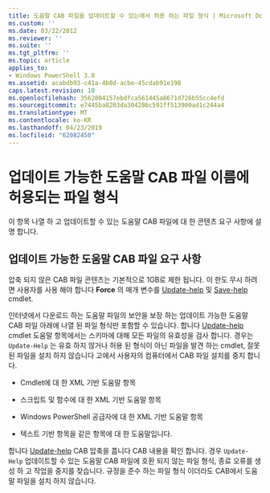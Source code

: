 ```yaml
---
title: 도움말 CAB 파일을 업데이트할 수 있는에서 허용 하는 파일 형식 | Microsoft Docs
ms.custom: ''
ms.date: 03/22/2012
ms.reviewer: ''
ms.suite: ''
ms.tgt_pltfrm: ''
ms.topic: article
applies_to:
- Windows PowerShell 3.0
ms.assetid: acabdb93-c41a-4b8d-acbe-45cdab91e198
caps.latest.revision: 10
ms.openlocfilehash: 3562804157ebdfca561445a8671d726b55cc4efd
ms.sourcegitcommit: e7445ba8203da304286c591ff513900ad1c244a4
ms.translationtype: MT
ms.contentlocale: ko-KR
ms.lasthandoff: 04/23/2019
ms.locfileid: "62082450"
---
```

# <a name="file-types-permitted-in-an-updatable-help-cab-file"></a>업데이트 가능한 도움말 CAB 파일 이름에 허용되는 파일 형식

이 항목 나열 하 고 업데이트할 수 있는 도움말 CAB 파일에 대 한 콘텐츠 요구 사항에 설명 합니다.

## <a name="updatable-help-cab-file-requirements"></a>업데이트 가능한 도움말 CAB 파일 요구 사항

압축 되지 않은 CAB 파일 콘텐츠는 기본적으로 1GB로 제한 됩니다. 이 한도 무시 하려면 사용자를 사용 해야 합니다 **Force** 의 매개 변수를 [Update-help](/powershell/module/Microsoft.PowerShell.Core/Update-Help) 및 [Save-help](/powershell/module/Microsoft.PowerShell.Core/Save-Help) cmdlet.

인터넷에서 다운로드 하는 도움말 파일의 보안을 보장 하는 업데이트 가능한 도움말 CAB 파일 아래에 나열 된 파일 형식만 포함할 수 있습니다. 합니다 [Update-help](/powershell/module/Microsoft.PowerShell.Core/Update-Help) cmdlet 도움말 항목에서는 스키마에 대해 모든 파일의 유효성을 검사 합니다. 경우는 `Update-Help` 는 유효 하지 않거나 허용 된 형식이 아닌 파일을 발견 하는 cmdlet, 잘못 된 파일을 설치 하지 않습니다 고에서 사용자의 컴퓨터에서 CAB 파일 설치를 중지 합니다.

- Cmdlet에 대 한 XML 기반 도움말 항목

- 스크립트 및 함수에 대 한 XML 기반 도움말 항목

- Windows PowerShell 공급자에 대 한 XML 기반 도움말 항목

- 텍스트 기반 항목을 같은 항목에 대 한 도움말입니다.

합니다 [Update-help](/powershell/module/Microsoft.PowerShell.Core/Update-Help) CAB 압축을 풉니다 CAB 내용을 확인 합니다. 경우 `Update-Help` 업데이트할 수 있는 도움말 CAB 파일에 호환 되지 않는 파일 형식, 종료 오류를 생성 하 고 작업을 중지를 찾습니다. 규정을 준수 하는 파일 형식 이더라도 CAB에서 도움말 파일을 설치 하지 않습니다.